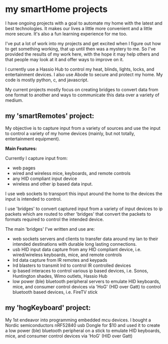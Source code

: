 # **my smartHome projects**

I have ongoing projects with a goal to automate my home with the latest and best technologies. It makes our lives a little more convenient and a little more secure. It's also a fun learning experience for me too.

I've put a lot of work into my projects and get excited when I figure out how to get something working, that up until then was a mystery to me. So I've provided the results of my work here, with the hope it may help others and that people may look at it and offer ways to improve on it.

I currently use a Hassio Hub to control my heat, blinds, lights, locks, and entertainment devices. I also use Abode to secure and protect my home. My code is mostly python, c, and javascript.

My current projects mostly focus on creating bridges to convert data from one format to another and ways to communicate this data over a variety of medium.

## **my 'smartRemotes' project:**

My objective is to capture input from a variety of sources and use the input to control a variety of my home devices (mainly, but not totally, entertainment equipment).

**Main Features:**

Currently I capture input from:
  - web pages
  - wired and wireless mice, keyboards, and remote controls
  - any HID compliant input device
  - wireless and other ip based data input.

I use web sockets to transport this input around the home to the devices the input is intended to control.

I use 'bridges' to convert captured input from a variety of input devices to ip packets which are routed to other 'bridges' that convert the packets to formats required to control the intended device. 

The main 'bridges' I've written and use are:

  - web sockets servers and clients to transfer data around my lan to their intended destinations with durable long lasting connections.
  - usb HID input data capture from any HID compliant device, i.e. wired/wireless keyboards, mice, and remote controls
  - Ird data capture from IR remotes and keypads
  - Ird blasters to transmit Ird to control IR controlled devices
  - ip based interaces to control various ip based devices, i.e. Sonos, Huntington shades, Wimo outlets, Hassio Hub
  - low power (ble) bluetooth peripheral servers to emulate HID keyboards, mice, and consumer control devices via 'HoG' (HID over Gatt) to control bluetooth based devices, i.e. FireTV stick

## **my 'hogKeyboard' project:**

My 1st endeavor into programming embedded mcu devices. I bought a Nordic semiconductors nRF52840 usb Dongle for $10 and used it to create a low power (ble) bluetooth peripheral on a stick to emulate HID keyboards, mice, and consumer control devices via 'HoG' (HID over Gatt)


